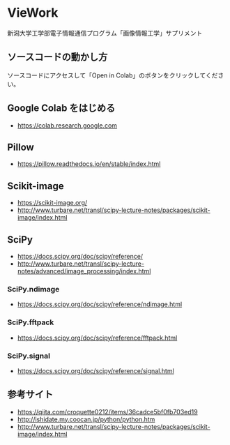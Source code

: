# VieWork
新潟大学工学部電子情報通信プログラム「画像情報工学」サプリメント

## ソースコードの動かし方
ソースコードにアクセスして「Open in Colab」のボタンをクリックしてください。

## Google Colab をはじめる
- https://colab.research.google.com

## Pillow
- https://pillow.readthedocs.io/en/stable/index.html

## Scikit-image
- https://scikit-image.org/
- http://www.turbare.net/transl/scipy-lecture-notes/packages/scikit-image/index.html

## SciPy
- https://docs.scipy.org/doc/scipy/reference/
- http://www.turbare.net/transl/scipy-lecture-notes/advanced/image_processing/index.html

### SciPy.ndimage 
- https://docs.scipy.org/doc/scipy/reference/ndimage.html

### SciPy.fftpack
- https://docs.scipy.org/doc/scipy/reference/fftpack.html

### SciPy.signal
- https://docs.scipy.org/doc/scipy/reference/signal.html

## 参考サイト
- https://qiita.com/croquette0212/items/36cadce5bf0fb703ed19
- http://ishidate.my.coocan.jp/python/python.htm
- http://www.turbare.net/transl/scipy-lecture-notes/packages/scikit-image/index.html
